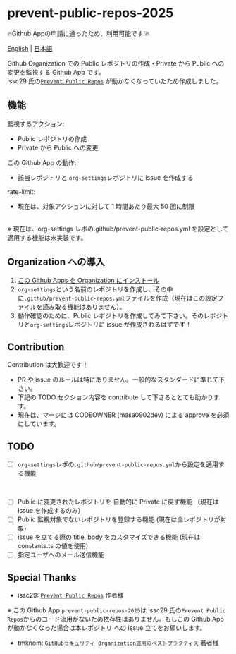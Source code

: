# prevent-public-repos-2025

🔥Github Appの申請に通ったため、利用可能です!🔥

[English](README.md) | [日本語](README.ja.md)

Github Organization での Public レポジトリの作成・Private から Public への変更を監視する Github App です。  
issc29 氏の[`Prevent Public Repos`](https://github.com/issc29/probot-prevent-public-repos) が動かなくなっていたため作成しました。

## 機能

監視するアクション:

- Public レポジトリの作成
- Private から Public への変更

この Github App の動作:

- 該当レポジトリと `org-settings`レポジトリに issue を作成する

rate-limit:

- 現在は、対象アクションに対して 1 時間あたり最大 50 回に制限

<br />
※ 現在は、org-settings レポの.github/prevent-public-repos.yml を設定として適用する機能は未実装です。

## Organization への導入

1. [この Github Apps を Organization にインストール](https://github.com/apps/prevent-public-repos-2025)
2. `org-settings`という名前のレポジトリを作成し、その中に`.github/prevent-public-repos.yml`ファイルを作成（現在はこの設定ファイルを読み取る機能はありません）。
3. 動作確認のために、Public レポジトリを作成してみて下さい。そのレポジトリと`org-settings`レポジトリに issue が作成されるはずです！

## Contribution

Contribution は大歓迎です！

- PR や issue のルールは特にありません。一般的なスタンダードに準じて下さい。
- 下記の TODO セクション内容を contribute して下さるととても助かります。
- 現在は、マージには CODEOWNER (masa0902dev) による approve を必須にしています。

## TODO

- [ ] `org-settings`レポの`.github/prevent-public-repos.yml`から設定を適用する機能

<br />

- [ ] Public に変更されたレポジトリを 自動的に Private に戻す機能 （現在は issue を作成するのみ）
- [ ] Public 監視対象でないレポジトリを登録する機能 (現在は全レポジトリが対象)
- [ ] issue を立てる際の title, body をカスタマイズできる機能 (現在は constants.ts の値を使用)
- [ ] 指定ユーザへのメール送信機能

## Special Thanks

- issc29: [`Prevent Public Repos`](https://github.com/issc29/probot-prevent-public-repos) 作者様

※ この Github App `prevent-public-repos-2025`は issc29 氏の`Prevent Public Repos`からのコード流用がないため依存性はありません。もしこの Github App が動かなくなった場合は本レポジトリ への issue 立てをお願いします。

- tmknom: [`GitHubセキュリティ Organization運用のベストプラクティス`](https://zenn.dev/tmknom/books/github-organization-security) 著者様
